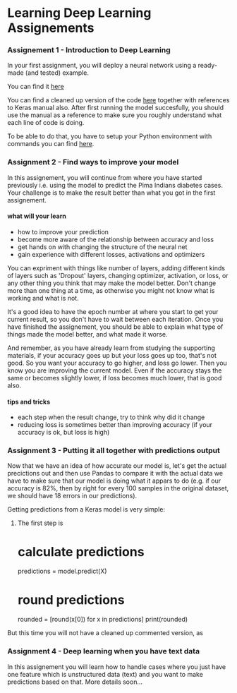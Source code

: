 # Learning Deep Learning Assignements

### Assignement 1 - Introduction to Deep Learning

In your first assignment, you will deploy a neural network using a ready-made (and tested) example. 

You can find it [here](
http://machinelearningmastery.com/tutorial-first-neural-network-python-keras/)

You can find a cleaned up version of the code [here](https://github.com/mikkokotila/learning-deep-learning/blob/master/neural-net-with-keras.py) together with references to Keras manual also. After first running the model succesfully, you should use the manual as a reference to make sure you roughly understand what each line of code is doing. 

To be able to do that, you have to setup your Python environment with commands you can find [here](https://github.com/mikkokotila/learning-deep-learning/blob/master/create-python-env.sh).

### Assignment 2 - Find ways to improve your model 

In this assignement, you will continue from where you have started previously i.e. using the model to predict the Pima Indians diabetes cases. Your challenge is to make the result better than what you got in the first assignement. 

#### what will your learn

- how to improve your prediction 
- become more aware of the relationship between accuracy and loss
- get hands on with changing the structure of the neural net 
- gain experience with different losses, activations and optimizers

You can expriment with things like number of layers, adding different kinds of layers such as 'Dropout' layers, changing optimizer, activation, or loss, or any other thing you think that may make the model better. Don't change more than one thing at a time, as otherwise you might not know what is working and what is not.

It's a good idea to have the epoch number at where you start to get your current result, so you don't have to wait between each iteration. Once you have finished the assignement, you should be able to explain what type of things made the model better, and what made it worse.

And remember, as you have already learn from studying the supporting materials, if your accuracy goes up but your loss goes up too, that's not good. So you want your accuracy to go higher, and loss go lower. Then you know you are improving the current model. Even if the accuracy stays the same or becomes slightly lower, if loss becomes much lower, that is good also. 

#### tips and tricks

- each step when the result change, try to think why did it change
- reducing loss is sometimes better than improving accuracy (if your accuracy is ok, but loss is high)

### Assignment 3 - Putting it all together with predictions output 

Now that we have an idea of how accurate our model is, let's get the actual precictions out and then use Pandas to compare it with the actual data we have to make sure that our model is doing what it appars to do (e.g. if our accuracy is 82%, then by right for every 100 samples in the original dataset, we should have 18 errors in our predictions). 

Getting predictions from a Keras model is very simple: 

1) The first step is

    # calculate predictions
    predictions = model.predict(X)

    # round predictions
    rounded = [round(x[0]) for x in predictions]
    print(rounded)

But this time you will not have a cleaned up commented version, as

### Assignment 4 - Deep learning when you have text data 

In this assignement you will learn how to handle cases where you just have one feature which is unstructured data (text) and you want to make predictions based on that. More details soon...
